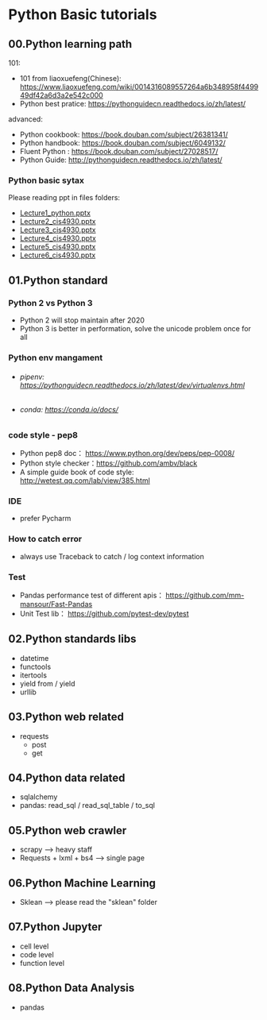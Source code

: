# Python Basic tutorials

## 00.Python learning path

101: 
- 101 from liaoxuefeng(Chinese): https://www.liaoxuefeng.com/wiki/0014316089557264a6b348958f449949df42a6d3a2e542c000
- Python best pratice: https://pythonguidecn.readthedocs.io/zh/latest/    

advanced: 
- Python cookbook: https://book.douban.com/subject/26381341/
- Python handbook: https://book.douban.com/subject/6049132/
- Fluent Python : https://book.douban.com/subject/27028517/
- Python Guide: http://pythonguidecn.readthedocs.io/zh/latest/

### Python basic sytax

Please reading ppt in files folders:

- [Lecture1_python.pptx](files/Lecture1_python.pptx)
- [Lecture2_cis4930.pptx](files/Lecture2_cis4930.pptx)
- [Lecture3_cis4930.pptx](files/Lecture3_cis4930.pptx)
- [Lecture4_cis4930.pptx](files/Lecture4_cis4930.pptx)
- [Lecture5_cis4930.pptx](files/Lecture5_cis4930.pptx)
- [Lecture6_cis4930.pptx](files/Lecture6_cis4930.pptx)



## 01.Python standard

### Python 2 vs Python 3
- Python 2 will stop maintain after 2020
- Python 3 is better in performation, solve the unicode problem once for all

### Python env mangament

- ###### pipenv: https://pythonguidecn.readthedocs.io/zh/latest/dev/virtualenvs.html
- ###### conda: https://conda.io/docs/

### code style - pep8
- Python pep8 doc： https://www.python.org/dev/peps/pep-0008/
- Python style checker：https://github.com/ambv/black
- A simple guide book of code style: http://wetest.qq.com/lab/view/385.html

### IDE
- prefer Pycharm

### How to catch error
- always use Traceback to catch / log context information

### Test
- Pandas performance test of different apis： https://github.com/mm-mansour/Fast-Pandas
- Unit Test lib： https://github.com/pytest-dev/pytest

## 02.Python standards libs

- datetime
- functools
- itertools
- yield from / yield
- urllib

## 03.Python web related

- requests
  - post
  - get

## 04.Python data related

- sqlalchemy
- pandas: read_sql / read_sql_table / to_sql

## 05.Python web crawler

- scrapy --> heavy staff
- Requests + lxml + bs4 --> single page

## 06.Python Machine Learning

- Sklean --> please read the "sklean" folder

## 07.Python Jupyter

- cell level 
- code level
- function level

## 08.Python Data Analysis

- pandas

